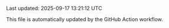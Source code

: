 Last updated: 2025-09-17 13:21:12 UTC

This file is automatically updated by the GitHub Action workflow.
